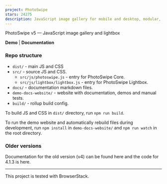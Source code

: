 ```yaml
---
project: PhotoSwipe
stars: 24275
description: JavaScript image gallery for mobile and desktop, modular, framework independent
---
```


PhotoSwipe v5 — JavaScript image gallery and lightbox

**Demo** | **Documentation**

### Repo structure

-   `dist/` - main JS and CSS
-   `src/` - source JS and CSS.
    -   `src/js/photoswipe.js` - entry for PhotoSwipe Core.
    -   `src/js/lightbox/lightbox.js` - entry for PhotoSwipe Lightbox.
-   `docs/` - documentation markdown files.
-   `demo-docs-website/` - website with documentation, demos and manual tests.
-   `build/` - rollup build config.

To build JS and CSS in `dist/` directory, run `npm run build`.

To run the demo website and automatically rebuild files during development, run `npm install` in `demo-docs-website/` and `npm run watch` in the root directory.

### Older versions

Documentation for the old version (v4) can be found here and the code for 4.1.3 is here.

* * *

This project is tested with BrowserStack.
